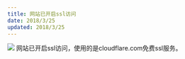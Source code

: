 ```yaml
---
title: 网站已开启ssl访问
date: 2018/3/25
updated: 2018/3/25
---
```

![](https://ws2.sinaimg.cn/large/006tKfTcgy1fqh244g88lj30gb0agzlh.jpg)
网站已开启ssl访问，使用的是cloudflare.com免费ssl服务。